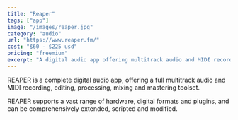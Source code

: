 ```yaml
---
title: "Reaper"
tags: ["app"]
image: "/images/reaper.jpg"
category: "audio"
url: "https://www.reaper.fm/"
cost: "$60 - $225 usd"
pricing: "freemium"
excerpt: "A digital audio app offering multitrack audio and MIDI recording, editing, processing, mixing and mastering."
---
```


REAPER is a complete digital audio app, offering a full multitrack audio and MIDI recording, editing, processing, mixing and mastering toolset.

REAPER supports a vast range of hardware, digital formats and plugins, and can be comprehensively extended, scripted and modified.
